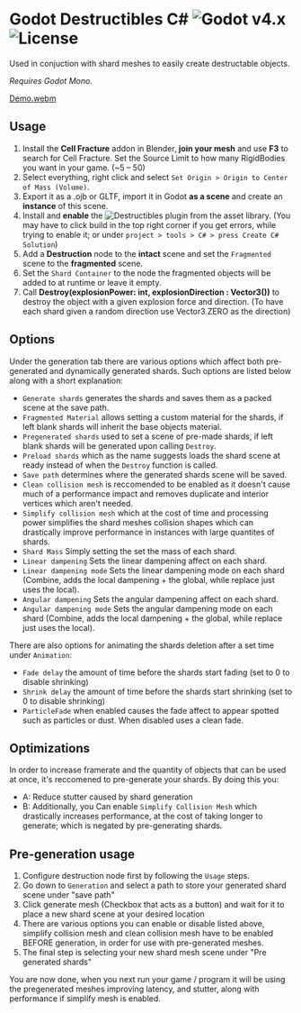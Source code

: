 # Godot Destructibles C# ![Godot v4.x](https://img.shields.io/badge/Godot-v4.x-%23478cbf?logo=godot-engine&logoColor=white) ![License](https://img.shields.io/github/license/ZachAR3/Destructibles-CSharp)

Used in conjuction with shard meshes to easily create destructable objects.

*Requires Godot Mono.*

[Demo.webm](https://github.com/ZachAR3/Destructibles-CSharp/assets/32562377/2e503638-0dc3-4f6e-bc83-3cada810088c)


## Usage

1. Install the **Cell Fracture** addon in Blender, **join your mesh** and use **F3** to search for Cell Fracture. Set the Source Limit to how many RigidBodies you want in your game. (\~5 – 50)
2. Select everything, right click and select `Set Origin > Origin to Center of Mass (Volume)`.
3. Export it as a .ojb or GLTF, import it in Godot **as a scene** and create an **instance** of this scene.
4. Install and **enable** the ![**Destructibles plugin**](https://godotengine.org/asset-library/asset/1850) from the asset library. (You may have to click build in the top right corner if you get errors, while trying to enable it; or under `project > tools > C# > press Create C# Solution`)
5. Add a **Destruction** node to the **intact** scene and set the `Fragmented` scene to the **fragmented** scene.
6. Set the `Shard Container` to the node the fragmented objects will be added to at runtime or leave it empty.
7. Call **Destroy(explosionPower: int, explosionDirection : Vector3())** to destroy the object with a given explosion force and direction. (To have each shard given a random direction use Vector3.ZERO as the direction)

## Options
Under the generation tab there are various options which affect both pre-generated and dynamically generated shards. Such options are listed below along with a short explanation:
* `Generate shards` generates the shards and saves them as a packed scene at the save path.
* `Fragmented Material` allows setting a custom material for the shards, if left blank shards will inherit the base objects material.
* `Pregenerated shards` used to set a scene of pre-made shards, if left blank shards will be generated upon calling `Destroy`.
* `Preload shards` which as the name suggests loads the shard scene at ready instead of when the `Destroy` function is called.
* `Save path` determines where the generated shards scene will be saved.
* `Clean collision mesh` is reccomended to be enabled as it doesn't cause much of a performance impact and removes duplicate and interior vertices which aren't needed.
* `Simplify collision mesh` which at the cost of time and processing power simplifies the shard meshes collision shapes which can drastically improve performance in instances with large quantites of shards.
* `Shard Mass` Simply setting the set the mass of each shard.
* `Linear dampening` Sets the linear dampening affect on each shard.
* `Linear dampening mode` Sets the linear dampening mode on each shard (Combine, adds the local dampening + the global, while replace just uses the local).
* `Angular dampening` Sets the angular dampening affect on each shard.
* `Angular dampening mode` Sets the angular dampening mode on each shard (Combine, adds the local dampening + the global, while replace just uses the local).

There are also options for animating the shards deletion after a set time under `Animation`:
* `Fade delay` the amount of time before the shards start fading (set to 0 to disable shrinking)
* `Shrink delay` the amount of time before the shards start shrinking (set to 0 to disable shrinking)
* `ParticleFade` when enabled causes the fade affect to appear spotted such as particles or dust. When disabled uses a clean fade.


## Optimizations

In order to increase framerate and the quantity of objects that can be used at once, it's reccomened to pre-generate your shards.
By doing this you:
* A: Reduce stutter caused by shard generation
* B: Additionally, you Can enable `Simplify Collision Mesh` which drastically increases performance, at the cost of taking longer to generate; which is negated by pre-generating shards.

## Pre-generation usage
1. Configure destruction node first by following the `Usage` steps.
2. Go down to `Generation` and select a path to store your generated shard scene under "save path"
3. Click generate mesh (Checkbox that acts as a button) and wait for it to place a new shard scene at your desired location
4. There are various options you can enable or disable listed above, simplify collision mesh and clean collision mesh have to be enabled BEFORE generation, in order for use with pre-generated meshes.
4. The final step is selecting your new shard mesh scene under "Pre generated shards"

You are now done, when you next run your game / program it will be using the pregenerated meshes improving latency, and stutter, along with performance if simplify mesh is enabled.

